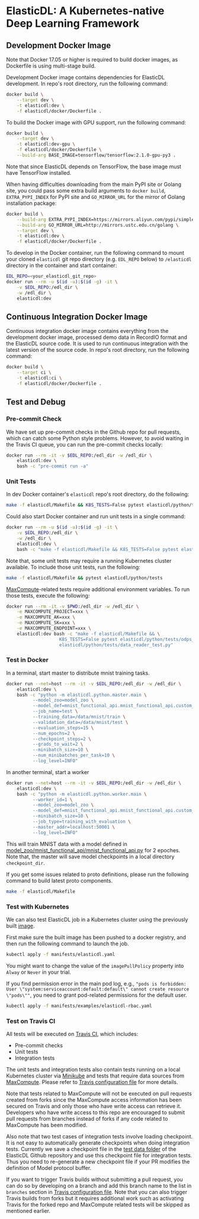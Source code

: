 # ElasticDL: A Kubernetes-native Deep Learning Framework

## Development Docker Image

Note that Docker 17.05 or higher is required to build docker images, as
Dockerfile is using multi-stage build.

Development Docker image contains dependencies for ElasticDL development. In
repo's root directory, run the following command:

```bash
docker build \
    --target dev \
    -t elasticdl:dev \
    -f elasticdl/docker/Dockerfile .
```

To build the Docker image with GPU support, run the following command:

```bash
docker build \
    --target dev \
    -t elasticdl:dev-gpu \
    -f elasticdl/docker/Dockerfile \
    --build-arg BASE_IMAGE=tensorflow/tensorflow:2.1.0-gpu-py3 .
```

Note that since ElasticDL depends on TensorFlow, the base image must have
TensorFlow installed.

When having difficulties downloading from the main PyPI site or Golang site, you
could pass some extra build arguments to `docker build`, `EXTRA_PYPI_INDEX` for
PyPI site and `GO_MIRROR_URL` for the mirror of Golang installation package:

```bash
docker build \
    --build-arg EXTRA_PYPI_INDEX=https://mirrors.aliyun.com/pypi/simple \
    --build-arg GO_MIRROR_URL=http://mirrors.ustc.edu.cn/golang \
    --target dev \
    -t elasticdl:dev \
    -f elasticdl/docker/Dockerfile .
```

To develop in the Docker container, run the following command to mount your
cloned `elasticdl` git repo directory (e.g. `EDL_REPO` below) to `/elasticdl`
directory in the container and start container:

```bash
EDL_REPO=<your_elasticdl_git_repo>
docker run --rm -u $(id -u):$(id -g) -it \
    -v $EDL_REPO:/edl_dir \
    -w /edl_dir \
    elasticdl:dev
```

## Continuous Integration Docker Image

Continuous integration docker image contains everything from the development
docker image, processed demo data in RecordIO format and the ElasticDL source
code. It is used to run continuous integration with the latest version of the
source code. In repo's root directory, run the following command:

```bash
docker build \
    --target ci \
    -t elasticdl:ci \
    -f elasticdl/docker/Dockerfile .
```

## Test and Debug

### Pre-commit Check

We have set up pre-commit checks in the Github repo for pull requests, which can
catch some Python style problems. However, to avoid waiting in the Travis CI
queue, you can run the pre-commit checks locally:

```bash
docker run --rm -it -v $EDL_REPO:/edl_dir -w /edl_dir \
    elasticdl:dev \
    bash -c "pre-commit run -a"
```

### Unit Tests

In dev Docker container's `elasticdl` repo's root directory, do the following:

```bash
make -f elasticdl/Makefile && K8S_TESTS=False pytest elasticdl/python/tests
```

Could also start Docker container and run unit tests in a single command:

```bash
docker run --rm -u $(id -u):$(id -g) -it \
    -v $EDL_REPO:/edl_dir \
    -w /edl_dir \
    elasticdl:dev \
    bash -c "make -f elasticdl/Makefile && K8S_TESTS=False pytest elasticdl/python/tests"
```

Note that, some unit tests may require a running Kubernetes cluster
available. To include those unit tests, run the following:

```bash
make -f elasticdl/Makefile && pytest elasticdl/python/tests
```

[MaxCompute](https://www.alibabacloud.com/product/maxcompute)-related tests
require additional environment variables. To run those tests, execute the
following:

```bash
docker run --rm -it -v $PWD:/edl_dir -w /edl_dir \
    -e MAXCOMPUTE_PROJECT=xxx \
    -e MAXCOMPUTE_AK=xxx \
    -e MAXCOMPUTE_SK=xxx \
    -e MAXCOMPUTE_ENDPOINT=xxx \
    elasticdl:dev bash -c "make -f elasticdl/Makefile && \
                    K8S_TESTS=False pytest elasticdl/python/tests/odps_* \
                    elasticdl/python/tests/data_reader_test.py"
```

### Test in Docker

In a terminal, start master to distribute mnist training tasks.

```bash
docker run --net=host --rm -it -v $EDL_REPO:/edl_dir -w /edl_dir \
    elasticdl:dev \
    bash -c "python -m elasticdl.python.master.main \
          --model_zoo=model_zoo \
          --model_def=mnist_functional_api.mnist_functional_api.custom_model \
          --job_name=test \
          --training_data=/data/mnist/train \
          --validation_data=/data/mnist/test \
          --evaluation_steps=15 \
          --num_epochs=2 \
          --checkpoint_steps=2 \
          --grads_to_wait=2 \
          --minibatch_size=10 \
          --num_minibatches_per_task=10 \
          --log_level=INFO"
```

In another terminal, start a worker

```bash
docker run --net=host --rm -it -v $EDL_REPO:/edl_dir -w /edl_dir \
    elasticdl:dev \
    bash -c "python -m elasticdl.python.worker.main \
          --worker_id=1 \
          --model_zoo=model_zoo \
          --model_def=mnist_functional_api.mnist_functional_api.custom_model \
          --minibatch_size=10 \
          --job_type=training_with_evaluation \
          --master_addr=localhost:50001 \
          --log_level=INFO"
```

This will train MNIST data with a model defined in
[model_zoo/mnist_functional_api/mnist_functional_api.py](../model_zoo/mnist_functional_api/mnist_functional_api.py)
for 2 epoches. Note that, the master will save model checkpoints in a local
directory `checkpoint_dir`.

If you get some issues related to proto definitions, please run the following
command to build latest proto components.

```bash
make -f elasticdl/Makefile
```

### Test with Kubernetes

We can also test ElasticDL job in a Kubernetes cluster using the previously
built [image](#development-docker-image).

First make sure the built image has been pushed to a docker registry, and then
run the following command to launch the job.

```bash
kubectl apply -f manifests/elasticdl.yaml
```

You might want to change the value of the `imagePullPolicy` property into
`Alway` or `Never` in your trial.

If you find permission error in the main pod log, e.g., `"pods is forbidden:
User \"system:serviceaccount:default:default\" cannot create resource
\"pods\""`, you need to grant pod-related permissions for the default user.

```bash
kubectl apply -f manifests/examples/elasticdl-rbac.yaml
```

### Test on Travis CI

All tests will be executed on [Travis
CI](https://travis-ci.org/sql-machine-learning/elasticdl), which includes:

- Pre-commit checks
- Unit tests
- Integration tests

The unit tests and integration tests also contain tests running on a local
Kubernetes cluster via
[Minikube](https://kubernetes.io/docs/setup/learning-environment/minikube/) and
tests that require data sources from
[MaxCompute](https://www.alibabacloud.com/product/maxcompute). Please refer to
[Travis configuration file](../.travis.yml) for more details.

Note that tests related to MaxCompute will not be executed on pull requests
created from forks since the MaxCompute access information has been secured on
Travis and only those who have write access can retrieve it. Developers who have
write access to this repo are encouraged to submit pull requests from branches
instead of forks if any code related to MaxCompute has been modified.

Also note that two test cases of integration tests involve loading
checkpoint. It is not easy to automatically generate checkpoints when doing
integration tests. Currently we save a checkpoint file in the [test data
folder](python/tests/testdata) of the ElasticDL Github repository and use this
checkpoint file for integration tests. Thus you need to re-generate a new
checkpoint file if your PR modifies the definition of Model protocol buffer.

If you want to trigger Travis builds without submitting a pull request, you can
do so by developing on a branch and add this branch name to the list in
`branches` section in [Travis configuration file](../.travis.yml). Note that you
can also trigger Travis builds from forks but it requires additional work such
as activating Travis for the forked repo and MaxCompute related tests will be
skipped as mentioned earlier.
